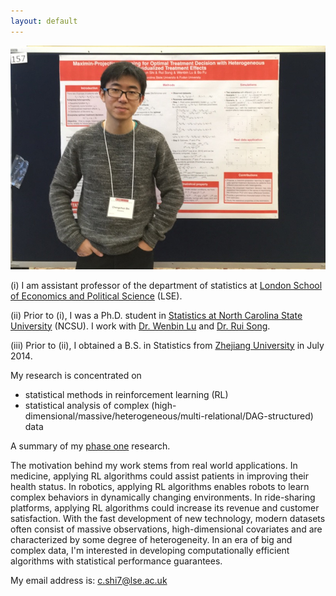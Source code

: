 ```yaml
---
layout: default
---
```


<!---<img class="profile-picture" src="profile0.jpg" width="1000" height="1000">-->
<img src="profile0.jpg">

(i) I am assistant professor of the department of statistics at [London School of Economics and Political Science](http://www.lse.ac.uk/statistics) (LSE). 

(ii) Prior to (i), I was a Ph.D. student in [Statistics at North Carolina State University](https://www.stat.ncsu.edu/) (NCSU). I work with [Dr. Wenbin Lu](https://www4.stat.ncsu.edu/~lu/) and 
[Dr. Rui Song](https://www4.stat.ncsu.edu/~song/). 

(iii) Prior to (ii), I obtained a B.S. in Statistics from [Zhejiang University](https://www.zju.edu.cn/english/) in July 2014.

My research is concentrated on

<!---* [statistical methods in precision medicine](research_pm)-->
* statistical methods in reinforcement learning (RL)
* statistical analysis of complex (high-dimensional/massive/heterogeneous/multi-relational/DAG-structured) data 

A summary of my [phase one](https://github.com/callmespring/callmespring.github.io/blob/master/phase-I.pdf) research. 

The motivation behind my work stems from real world applications. In medicine, applying RL algorithms could assist patients in improving their health status. In robotics, applying RL algorithms enables robots to learn complex behaviors in dynamically changing environments. In ride-sharing platforms, applying RL algorithms could increase its revenue and customer satisfaction. With the fast development of new technology, modern datasets often consist of massive observations, 
high-dimensional covariates and are characterized by some degree of heterogeneity. In an era of big and complex data, I'm interested in developing computationally efficient algorithms with statistical performance guarantees. 

My email address is: <c.shi7@lse.ac.uk>

